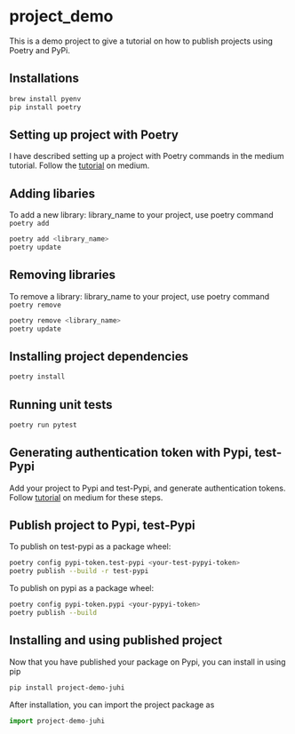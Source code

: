 # project_demo
This is a demo project to give a tutorial on how to publish projects using Poetry and PyPi.

## Installations
```bash
brew install pyenv
pip install poetry
```
## Setting up project with Poetry

I have described setting up a project with Poetry commands in the medium tutorial. Follow the [tutorial](https://medium.com/p/ed12e1c82833/edit) on medium.

## Adding libaries
To add a new library: library_name to your project, use poetry command `poetry add`
```bash
poetry add <library_name>
poetry update
```

## Removing libraries
To remove a library: library_name to your project, use poetry command `poetry remove`
```bash
poetry remove <library_name>
poetry update
```

## Installing project dependencies
```bash
poetry install
```

## Running unit tests
```bash
poetry run pytest
```

## Generating authentication token with Pypi, test-Pypi
Add your project to Pypi and test-Pypi, and generate authentication tokens. Follow [tutorial](https://medium.com/p/ed12e1c82833/edit) on medium for these steps.

## Publish project to Pypi, test-Pypi
To publish on test-pypi as a package wheel:

```bash
poetry config pypi-token.test-pypi <your-test-pypyi-token>
poetry publish --build -r test-pypi
```
To publish on pypi as a package wheel:

```bash
poetry config pypi-token.pypi <your-pypyi-token>
poetry publish --build 
```
## Installing and using published project
Now that you have published your package on Pypi, you can install in using pip

```bash
pip install project-demo-juhi
```
After installation, you can import the project package as 
```python
import project-demo-juhi
```


